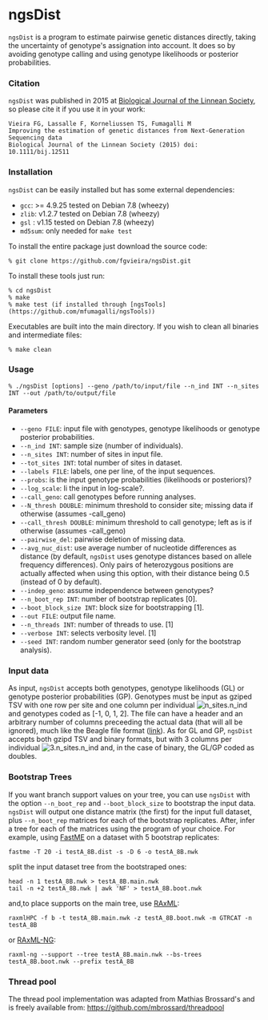 # ngsDist

`ngsDist` is a program to estimate pairwise genetic distances directly, taking the uncertainty of genotype's assignation into account. It does so by avoiding genotype calling and using genotype likelihoods or posterior probabilities.

### Citation

`ngsDist` was published in 2015 at [Biological Journal of the Linnean Society](http://onlinelibrary.wiley.com/doi/10.1111/bij.12511/abstract), so please cite it if you use it in your work:

    Vieira FG, Lassalle F, Korneliussen TS, Fumagalli M
    Improving the estimation of genetic distances from Next-Generation Sequencing data
    Biological Journal of the Linnean Society (2015) doi: 10.1111/bij.12511

### Installation

`ngsDist` can be easily installed but has some external dependencies:

* `gcc`: >= 4.9.25 tested on Debian 7.8 (wheezy)
* `zlib`: v1.2.7 tested on Debian 7.8 (wheezy)
* `gsl` : v1.15 tested on Debian 7.8 (wheezy)
* `md5sum`: only needed for `make test`

To install the entire package just download the source code:

    % git clone https://github.com/fgvieira/ngsDist.git

To install these tools just run:

    % cd ngsDist
    % make
    % make test (if installed through [ngsTools](https://github.com/mfumagalli/ngsTools))

Executables are built into the main directory. If you wish to clean all binaries and intermediate files:

    % make clean

### Usage

    % ./ngsDist [options] --geno /path/to/input/file --n_ind INT --n_sites INT --out /path/to/output/file

#### Parameters
* `--geno FILE`: input file with genotypes, genotype likelihoods or genotype posterior probabilities.
* `--n_ind INT`: sample size (number of individuals).
* `--n_sites INT`: number of sites in input file.
* `--tot_sites INT`: total number of sites in dataset.
* `--labels FILE`: labels, one per line, of the input sequences.
* `--probs`: is the input genotype probabilities (likelihoods or posteriors)?
* `--log_scale`: Ii the input in log-scale?.
* `--call_geno`: call genotypes before running analyses.
* `--N_thresh DOUBLE`: minimum threshold to consider site; missing data if otherwise (assumes -call_geno) 
* `--call_thresh DOUBLE`: minimum threshold to call genotype; left as is if otherwise (assumes -call_geno)
* `--pairwise_del`: pairwise deletion of missing data.
* `--avg_nuc_dist`: use average number of nucleotide differences as distance (by default, `ngsDist` uses genotype distances based on allele frequency differences). Only pairs of heterozygous positions are actually affected when using this option, with their distance being 0.5 (instead of 0 by default).
* `--indep_geno`: assume independence between genotypes?
* `--n_boot_rep INT`: number of bootstrap replicates [0].
* `--boot_block_size INT`: block size for bootstrapping [1].
* `--out FILE`: output file name.
* `--n_threads INT`: number of threads to use. [1]
* `--verbose INT`: selects verbosity level. [1]
* `--seed INT`: random number generator seed (only for the bootstrap analysis).

### Input data
As input, `ngsDist` accepts both genotypes, genotype likelihoods (GL) or genotype posterior probabilities (GP). Genotypes must be input as gziped TSV with one row per site and one column per individual ![n_sites.n_ind](http://mathurl.com/ycxtfy8u.png) and genotypes coded as [-1, 0, 1, 2]. The file can have a header and an arbitrary number of columns preceeding the actual data (that will all be ignored), much like the Beagle file format ([link](http://faculty.washington.edu/browning/beagle/beagle.html)).
As for GL and GP, `ngsDist` accepts both gzipd TSV and binary formats, but with 3 columns per individual ![3.n_sites.n_ind](http://mathurl.com/ycvy5fvx.png) and, in the case of binary, the GL/GP coded as doubles.

### Bootstrap Trees
If you want branch support values on your tree, you can use `ngsDist` with the option `--n_boot_rep` and `--boot_block_size` to bootstrap the input data. `ngsDist` will output one distance matrix (the first) for the input full dataset, plus `--n_boot_rep` matrices for each of the bootstrap replicates. After, infer a tree for each of the matrices using the program of your choice. For example, using [FastME](http://atgc.lirmm.fr/fastme/) on a dataset with 5 bootstrap replicates:

    fastme -T 20 -i testA_8B.dist -s -D 6 -o testA_8B.nwk

split the input dataset tree from the bootstraped ones:

    head -n 1 testA_8B.nwk > testA_8B.main.nwk
    tail -n +2 testA_8B.nwk | awk 'NF' > testA_8B.boot.nwk

and,to place supports on the main tree, use [RAxML](https://github.com/stamatak/standard-RAxML):

    raxmlHPC -f b -t testA_8B.main.nwk -z testA_8B.boot.nwk -m GTRCAT -n testA_8B

or [RAxML-NG](https://github.com/amkozlov/raxml-ng):

    raxml-ng --support --tree testA_8B.main.nwk --bs-trees testA_8B.boot.nwk --prefix testA_8B

### Thread pool
The thread pool	implementation was adapted from Mathias Brossard's and is freely available from:
https://github.com/mbrossard/threadpool
